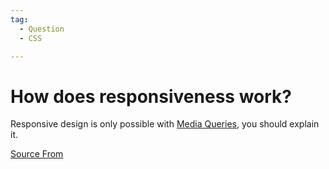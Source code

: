 ```yaml
---
tag:
  - Question
  - CSS

---
```

  
# How does responsiveness work?

Responsive design is only possible with [Media Queries](https://developer.mozilla.org/en-US/docs/Learn/CSS/CSS_layout/Responsive_Design#media_queries), you should explain it.


[Source From](https://bigfrontend.dev/question/how-responsiveness-work)

  